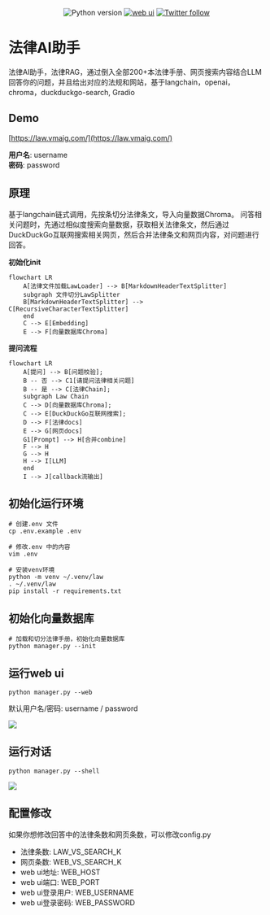 <div align="center">
  
![Python version](https://img.shields.io/badge/python-3.9+-blue)
[![web ui](https://img.shields.io/badge/WebUI-Gradio-important)](https://www.gradio.app/)
[![Twitter follow](https://img.shields.io/twitter/follow/gradio?style=social&label=follow)](https://twitter.com/billvsme)

</div>

法律AI助手
=========

法律AI助手，法律RAG，通过倒入全部200+本法律手册、网页搜索内容结合LLM回答你的问题，并且给出对应的法规和网站，基于langchain，openai，chroma，duckduckgo-search, Gradio

## Demo
[https://law.vmaig.com/](https://law.vmaig.com/)

**用户名**: username  
**密码**:  password  

## 原理

基于langchain链式调用，先按条切分法律条文，导入向量数据Chroma。
问答相关问题时，先通过相似度搜索向量数据，获取相关法律条文，然后通过DuckDuckGo互联网搜索相关网页，然后合并法律条文和网页内容，对问题进行回答。

**初始化init**
```mermaid
flowchart LR
    A[法律文件加载LawLoader] --> B[MarkdownHeaderTextSplitter]
    subgraph 文件切分LawSplitter
    B[MarkdownHeaderTextSplitter] --> C[RecursiveCharacterTextSplitter]
    end
    C --> E[Embedding]
    E --> F[向量数据库Chroma]
```

**提问流程**
```mermaid
flowchart LR
    A[提问] --> B[问题校验];
    B -- 否 --> C1[请提问法律相关问题]
    B -- 是 --> C[法律Chain];
    subgraph Law Chain
    C --> D[向量数据库Chroma];
    C --> E[DuckDuckGo互联网搜索];
    D --> F[法律docs]
    E --> G[网页docs]
    G1[Prompt] --> H[合并combine]
    F --> H
    G --> H
    H --> I[LLM]
    end
    I --> J[callback流输出]
```


## 初始化运行环境

```
# 创建.env 文件
cp .env.example .env

# 修改.env 中的内容
vim .env

# 安装venv环境
python -m venv ~/.venv/law
. ~/.venv/law
pip install -r requirements.txt
```

## 初始化向量数据库

```
# 加载和切分法律手册，初始化向量数据库
python manager.py --init
```

## 运行web ui

```
python manager.py --web
```

默认用户名/密码: username / password

<a href="https://sm.ms/image/DbP3TiHZConUFe7" target="_blank"><img src="https://s2.loli.net/2023/10/20/DbP3TiHZConUFe7.png" ></a>

## 运行对话

```
python manager.py --shell
```

<a href="https://sm.ms/image/7E4zMpbafCPvNxX" target="_blank"><img src="https://s2.loli.net/2023/10/19/7E4zMpbafCPvNxX.png"></a>

## 配置修改

如果你想修改回答中的法律条数和网页条数，可以修改config.py
- 法律条数: LAW_VS_SEARCH_K
- 网页条数: WEB_VS_SEARCH_K
- web ui地址: WEB_HOST
- web ui端口: WEB_PORT
- web ui登录用户: WEB_USERNAME
- web ui登录密码: WEB_PASSWORD
